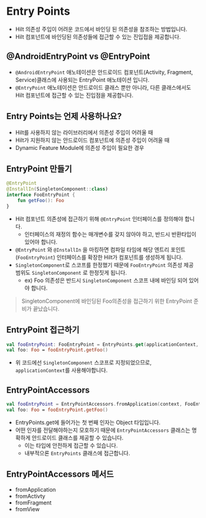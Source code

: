 # Entry Points

- Hilt 의존성 주입이 어려운 코드에서 바인딩 된 의존성을 참조하는 방법입니다.
- Hilt 컴포넌트에 바인딩된 의존성들에 접근할 수 있는 진입접을 제공합니다.

## @AndroidEntryPoint vs @EntryPoint

- `@AndroidEntryPoint` 애노테이션은 안드로이드 컴포넌트(Activity, Fragment, Service)클래스에 사용되는 EntryPoint 애노테이션 입니다.
- `@EntryPoint` 애노테이션은 안드로이드 클래스 뿐만 아니라, 다른 클래스에서도 Hilt 컴포넌트에 접근할 수 있는 진입점을 제공합니다.


## Entry Points는 언제 사용하나요?

- Hilt를 사용하지 않는 라이브러리에서 의존성 주입이 어려울 때
- Hilt가 지원하지 않는 안드로이드 컴포넌트에 의존성 주입이 어려울 때
- Dynamic Feature Module에 의존성 주입이 필요한 경우

## EntryPoint 만들기

```kotlin
@EntryPoint
@InstallIn(SingletonComponent::class)
interface FooEntryPoint {
    fun getFoo(): Foo
}
```

- Hilt 컴포넌트 의존성에 접근하기 위해 `@EntryPoint` 인터페이스를 정의해야 합니다.
    - 인터페이스의 재정의 함수는 매개변수를 갖지 않아야 하고, 반드시 반환타입이 있어야 합니다.
- `@EntryPoint` 와 `@InstallIn` 을 마킹하면 컴파일 타임에 해당 엔트리 포인트(`FooEntryPoint`) 인터페이스를 확장한 Hilt가 컴포넌트를 생성하게 됩니다.
- `SingletonComponent`로 스코프를 한정했기 때문에 `FooEntryPoint` 의존성 제공 범위도 `SingletonComponent` 로 한정짓게 됩니다.
    - ex) Foo 의존성은 반드시 `SingletonComponent` 스코프 내에 바인딩 되어 있어야 합니다.

> SingletonComponent에 바인딩된 Foo의존성을 접근하기 위한 EntryPoint 준비가 끝났습니다.
> 

## EntryPoint 접근하기

```kotlin
val fooEntryPoint: FooEntryPoint = EntryPoints.get(applicationContext, FooEntryPoint::class.java)
val foo: Foo = fooEntryPoint.getFoo()
```

- 위 코드에선 `SingletonComponent` 스코프로 지정되었으므로, `applicationContext`를 사용해야합니다.

## EntryPointAccessors

```kotlin
val fooEntryPoint = EntryPointAccessors.fromApplication(context, FooEntryPoint::class.java)
val foo: Foo = fooEntryPoint.getFoo()
```

- EntryPoints.get에 들어가는 첫 번째 인자는 Object 타입입니다.
- 어떤 인자를 전달해야하는지 모호하기 때문에 `EntryPointAccessors` 클래스는 명확하게 안드로이드 클래스를 제공할 수 있습니다.
    - 이는 타입에 안전하게 접근할 수 있습니다.
    - 내부적으론 `EntryPoints` 클래스에 접근합니다.

## EntryPointAccessors 메서드

- fromApplication
- fromActivty
- fromFragment
- fromView
